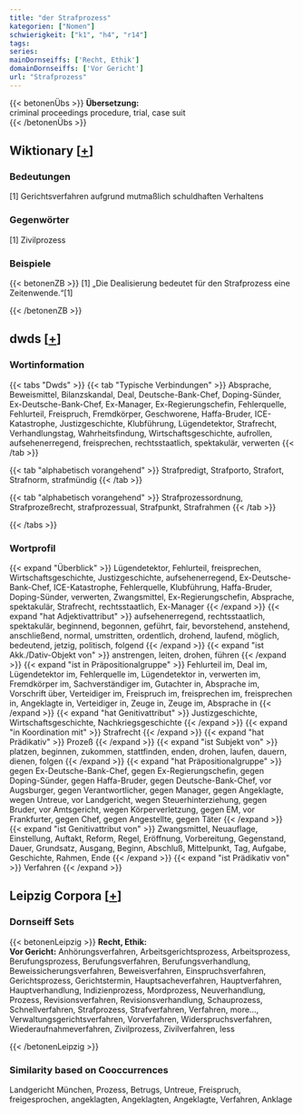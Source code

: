 ```yaml
---
title: "der Strafprozess"
kategorien: ["Nomen"]
schwierigkeit: ["k1", "h4", "r14"]
tags:
series:
mainDornseiffs: ['Recht, Ethik']
domainDornseiffs: ['Vor Gericht']
url: "Strafprozess"
---
```


{{< betonenÜbs >}}
**Übersetzung:**  
criminal proceedings procedure, trial, case suit  
{{< /betonenÜbs >}}

## Wiktionary [[+](https://de.wiktionary.org/wiki/Strafprozess)]

### Bedeutungen
[1] Gerichtsverfahren aufgrund mutmaßlich schuldhaften Verhaltens  

### Gegenwörter
[1] Zivilprozess  

### Beispiele
{{< betonenZB >}}
[1] „Die Dealisierung bedeutet für den Strafprozess eine Zeitenwende.“[1]  

{{< /betonenZB >}}


## dwds [[+](https://www.dwds.de/wb/Strafprozess)]

### Wortinformation
{{< tabs "Dwds" >}}
{{< tab "Typische Verbindungen" >}}
Absprache, Beweismittel, Bilanzskandal, Deal, Deutsche-Bank-Chef, Doping-Sünder, Ex-Deutsche-Bank-Chef, Ex-Manager, Ex-Regierungschefin, Fehlerquelle, Fehlurteil, Freispruch, Fremdkörper, Geschworene, Haffa-Bruder, ICE-Katastrophe, Justizgeschichte, Klubführung, Lügendetektor, Strafrecht, Verhandlungstag, Wahrheitsfindung, Wirtschaftsgeschichte, aufrollen, aufsehenerregend, freisprechen, rechtsstaatlich, spektakulär, verwerten
{{< /tab >}}

{{< tab "alphabetisch vorangehend" >}}
Strafpredigt, Strafporto, Strafort, Strafnorm, strafmündig
{{< /tab >}}

{{< tab "alphabetisch vorangehend" >}}
Strafprozessordnung, Strafprozeßrecht, strafprozessual, Strafpunkt, Strafrahmen
{{< /tab >}}

{{< /tabs >}}

### Wortprofil
{{< expand "Überblick" >}} Lügendetektor, Fehlurteil, freisprechen, Wirtschaftsgeschichte, Justizgeschichte, aufsehenerregend, Ex-Deutsche-Bank-Chef, ICE-Katastrophe, Fehlerquelle, Klubführung, Haffa-Bruder, Doping-Sünder, verwerten, Zwangsmittel, Ex-Regierungschefin, Absprache, spektakulär, Strafrecht, rechtsstaatlich, Ex-Manager {{< /expand >}}
{{< expand "hat Adjektivattribut" >}} aufsehenerregend, rechtsstaatlich, spektakulär, beginnend, begonnen, geführt, fair, bevorstehend, anstehend, anschließend, normal, umstritten, ordentlich, drohend, laufend, möglich, bedeutend, jetzig, politisch, folgend {{< /expand >}}
{{< expand "ist Akk./Dativ-Objekt von" >}} anstrengen, leiten, drohen, führen {{< /expand >}}
{{< expand "ist in Präpositionalgruppe" >}} Fehlurteil im, Deal im, Lügendetektor im, Fehlerquelle im, Lügendetektor in, verwerten im, Fremdkörper im, Sachverständiger im, Gutachter in, Absprache im, Vorschrift über, Verteidiger im, Freispruch im, freisprechen im, freisprechen in, Angeklagte in, Verteidiger in, Zeuge in, Zeuge im, Absprache in {{< /expand >}}
{{< expand "hat Genitivattribut" >}} Justizgeschichte, Wirtschaftsgeschichte, Nachkriegsgeschichte {{< /expand >}}
{{< expand "in Koordination mit" >}} Strafrecht {{< /expand >}}
{{< expand "hat Prädikativ" >}} Prozeß {{< /expand >}}
{{< expand "ist Subjekt von" >}} platzen, beginnen, zukommen, stattfinden, enden, drohen, laufen, dauern, dienen, folgen {{< /expand >}}
{{< expand "hat Präpositionalgruppe" >}} gegen Ex-Deutsche-Bank-Chef, gegen Ex-Regierungschefin, gegen Doping-Sünder, gegen Haffa-Bruder, gegen Deutsche-Bank-Chef, vor Augsburger, gegen Verantwortlicher, gegen Manager, gegen Angeklagte, wegen Untreue, vor Landgericht, wegen Steuerhinterziehung, gegen Bruder, vor Amtsgericht, wegen Körperverletzung, gegen EM, vor Frankfurter, gegen Chef, gegen Angestellte, gegen Täter {{< /expand >}}
{{< expand "ist Genitivattribut von" >}} Zwangsmittel, Neuauflage, Einstellung, Auftakt, Reform, Regel, Eröffnung, Vorbereitung, Gegenstand, Dauer, Grundsatz, Ausgang, Beginn, Abschluß, Mittelpunkt, Tag, Aufgabe, Geschichte, Rahmen, Ende {{< /expand >}}
{{< expand "ist Prädikativ von" >}} Verfahren {{< /expand >}}

## Leipzig Corpora [[+](https://corpora.uni-leipzig.de/en/res?word=Strafprozess&corpusId=deu_newscrawl-public_2018)]

### Dornseiff Sets
{{< betonenLeipzig >}}
**Recht, Ethik:**  
**Vor Gericht:** Anhörungsverfahren, Arbeitsgerichtsprozess, Arbeitsprozess, Berufungsprozess, Berufungsverfahren, Berufungsverhandlung, Beweissicherungsverfahren, Beweisverfahren, Einspruchsverfahren, Gerichtsprozess, Gerichtstermin, Hauptsacheverfahren, Hauptverfahren, Hauptverhandlung, Indizienprozess, Mordprozess, Neuverhandlung, Prozess, Revisionsverfahren, Revisionsverhandlung, Schauprozess, Schnellverfahren, Strafprozess, Strafverfahren, Verfahren, more..., Verwaltungsgerichtsverfahren, Vorverfahren, Widerspruchsverfahren, Wiederaufnahmeverfahren, Zivilprozess, Zivilverfahren, less  

{{< /betonenLeipzig >}}

### Similarity based on Cooccurrences
Landgericht München, Prozess, Betrugs, Untreue, Freispruch, freigesprochen, angeklagten, Angeklagten, Angeklagte, Verfahren, Anklage

